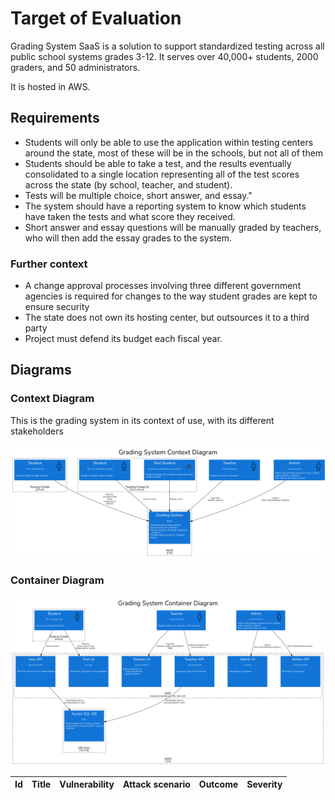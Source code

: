 # Target of Evaluation

Grading System SaaS is a solution to support standardized testing across all public school systems grades 3-12. It serves over 40,000+ students, 2000 graders, and 50 administrators.

It is hosted in AWS.

## Requirements

* Students will only be able to use the application within testing centers around the state, most of these will be in the schools, but not all of them
* Students should be able to take a test, and the results eventually consolidated to a single location representing all of the test scores across the state (by school, teacher, and student).
* Tests will be multiple choice, short answer, and essay."
* The system should have a reporting system to know which students have taken the tests and what score they received.
* Short answer and essay questions will be manually graded by teachers, who will then add the essay grades to the system.

### Further context

* A change approval processes involving three different government agencies is required for changes to the way student grades are kept to ensure security
* The state does not own its hosting center, but outsources it to a third party
* Project must defend its budget each fiscal year.

## Diagrams

### Context Diagram

This is the grading system in its context of use, with its different stakeholders

![Grading system context diagram](./images/grade-context.png)

### Container Diagram
![Grading system container diagram](./images/grade-container.png)


|Id| Title| Vulnerability | Attack scenario | Outcome|Severity|
|--|--|--|--|--|--|

